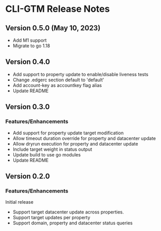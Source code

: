 # CLI-GTM Release Notes

## Version 0.5.0 (May 10, 2023)

* Add M1 support
* Migrate to go 1.18

## Version 0.4.0

* Add support to property update to enable/disable liveness tests
* Change .edgerc section default to 'default'
* Add account-key as accountkey flag alias
* Update README

## Version 0.3.0 

### Features/Enhancements

* Add support for property update target modification
* Allow timeout duration override for property and datacenter update
* Allow dryrun execution for property and datacenter update
* Include target weight in status output
* Update build to use go modules
* Update README

## Version 0.2.0

### Features/Enhancements

Initial release

* Support target datacenter update across properties.
* Support target updates per property
* Support domain, property and datacenter status queries

